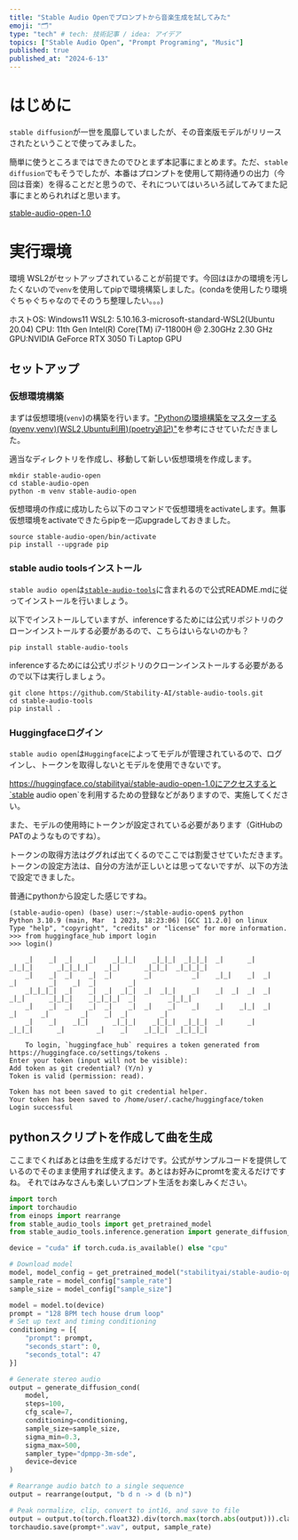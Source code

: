 ```yaml
---
title: "Stable Audio Openでプロンプトから音楽生成を試してみた"
emoji: "🗂"
type: "tech" # tech: 技術記事 / idea: アイデア
topics: ["Stable Audio Open", "Prompt Programing", "Music"]
published: true
published_at: "2024-6-13"
---
```

# はじめに
`stable diffusion`が一世を風靡していましたが、その音楽版モデルがリリースされたということで使ってみました。

簡単に使うところまではできたのでひとまず本記事にまとめます。ただ、`stable diffusion`でもそうでしたが、本番はプロンプトを使用して期待通りの出力（今回は音楽）を得ることだと思うので、それについてはいろいろ試してみてまた記事にまとめられればと思います。

[stable-audio-open-1.0](https://huggingface.co/stabilityai/stable-audio-open-1.0)

# 実行環境
環境
WSL2がセットアップされていることが前提です。今回はほかの環境を汚したくないので`venv`を使用してpipで環境構築しました。(condaを使用したり環境ぐちゃぐちゃなのでそのうち整理したい。。。)

ホストOS: Windows11
WSL2: 5.10.16.3-microsoft-standard-WSL2(Ubuntu 20.04)
CPU: 11th Gen Intel(R) Core(TM) i7-11800H @ 2.30GHz 2.30 GHz
GPU:NVIDIA GeForce RTX 3050 Ti Laptop GPU

## セットアップ
### 仮想環境構築
まずは仮想環境(`venv`)の構築を行います。["Pythonの環境構築をマスターする(pyenv,venv)(WSL2,Ubuntu利用)(poetry追記)"](https://zenn.dev/tigrebiz/articles/2822fb4de256d8)を参考にさせていただきました。

適当なディレクトリを作成し、移動して新しい仮想環境を作成します。
```
mkdir stable-audio-open
cd stable-audio-open
python -m venv stable-audio-open
```

仮想環境の作成に成功したら以下のコマンドで仮想環境をactivateします。無事仮想環境をactivateできたらpipを一応upgradeしておきました。
```
source stable-audio-open/bin/activate
pip install --upgrade pip
```

### stable audio toolsインストール
`stable audio open`は[`stable-audio-tools`](https://github.com/Stability-AI/stable-audio-tools)に含まれるので公式README.mdに従ってインストールを行いましょう。

以下でインストールしていますが、inferenceするためには公式リポジトリのクローンインストールする必要があるので、こちらはいらないのかも？
```
pip install stable-audio-tools
```
inferenceするためには公式リポジトリのクローンインストールする必要があるので以下は実行しましょう。
```
git clone https://github.com/Stability-AI/stable-audio-tools.git
cd stable-audio-tools
pip install .
```

### Huggingfaceログイン
`stable audio open`は`Huggingface`によってモデルが管理されているので、ログインし、トークンを取得しないとモデルを使用できないです。

https://huggingface.co/stabilityai/stable-audio-open-1.0にアクセスすると`stable audio open`を利用するための登録などがありますので、実施してください。

また、モデルの使用時にトークンが設定されている必要があります（GitHubのPATのようなものですね）。

トークンの取得方法はググれば出てくるのでここでは割愛させていただきます。トークンの設定方法は、自分の方法が正しいとは思ってないですが、以下の方法で設定できました。

普通にpythonから設定した感じですね。

```
(stable-audio-open) (base) user:~/stable-audio-open$ python
Python 3.10.9 (main, Mar  1 2023, 18:23:06) [GCC 11.2.0] on linux
Type "help", "copyright", "credits" or "license" for more information.
>>> from huggingface_hub import login
>>> login()

    _|    _|  _|    _|    _|_|_|    _|_|_|  _|_|_|  _|      _|    _|_|_|      _|_|_|_|    _|_|      _|_|_|  _|_|_|_|
    _|    _|  _|    _|  _|        _|          _|    _|_|    _|  _|            _|        _|    _|  _|        _|
    _|_|_|_|  _|    _|  _|  _|_|  _|  _|_|    _|    _|  _|  _|  _|  _|_|      _|_|_|    _|_|_|_|  _|        _|_|_|
    _|    _|  _|    _|  _|    _|  _|    _|    _|    _|    _|_|  _|    _|      _|        _|    _|  _|        _|
    _|    _|    _|_|      _|_|_|    _|_|_|  _|_|_|  _|      _|    _|_|_|      _|        _|    _|    _|_|_|  _|_|_|_|

    To login, `huggingface_hub` requires a token generated from https://huggingface.co/settings/tokens .
Enter your token (input will not be visible):
Add token as git credential? (Y/n) y
Token is valid (permission: read).

Token has not been saved to git credential helper.
Your token has been saved to /home/user/.cache/huggingface/token
Login successful
```

## pythonスクリプトを作成して曲を生成
ここまでくればあとは曲を生成するだけです。公式がサンプルコードを提供しているのでそのまま使用すれば使えます。あとはお好みにpromtを変えるだけですね。
それではみなさんも楽しいプロンプト生活をお楽しみください。

```python
import torch
import torchaudio
from einops import rearrange
from stable_audio_tools import get_pretrained_model
from stable_audio_tools.inference.generation import generate_diffusion_cond

device = "cuda" if torch.cuda.is_available() else "cpu"

# Download model
model, model_config = get_pretrained_model("stabilityai/stable-audio-open-1.0")
sample_rate = model_config["sample_rate"]
sample_size = model_config["sample_size"]

model = model.to(device)
prompt = "128 BPM tech house drum loop"
# Set up text and timing conditioning
conditioning = [{
    "prompt": prompt,
    "seconds_start": 0, 
    "seconds_total": 47
}]

# Generate stereo audio
output = generate_diffusion_cond(
    model,
    steps=100,
    cfg_scale=7,
    conditioning=conditioning,
    sample_size=sample_size,
    sigma_min=0.3,
    sigma_max=500,
    sampler_type="dpmpp-3m-sde",
    device=device
)

# Rearrange audio batch to a single sequence
output = rearrange(output, "b d n -> d (b n)")

# Peak normalize, clip, convert to int16, and save to file
output = output.to(torch.float32).div(torch.max(torch.abs(output))).clamp(-1, 1).mul(32767).to(torch.int16).cpu()
torchaudio.save(prompt+".wav", output, sample_rate)
```